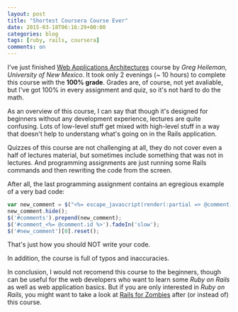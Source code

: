 ```yaml
---
layout: post
title: "Shortest Coursera Course Ever"
date: 2015-03-18T06:16:29+00:00
categories: blog
tags: [ruby, rails, coursera]
comments: on
---
```


I've just finished [Web Applications Architectures](https://www.coursera.org/course/webapplications) course by *Greg Heileman*, 
*University of New Mexico*. It took only 2 evenings (~ 10 hours) to complete this course with the **100% grade**. Grades are, of course, not yet avaliable, but I've got 100% in every assignment and quiz, so it's not hard to do the math.

As an overview of this course, I can say that though it's designed for beginners without any development experience, lectures are quite confusing. Lots of low-level stuff get mixed with high-level stuff in a way that doesn't help to understang what's going on in the Rails application.

Quizzes of this course are not challenging at all, they do not cover even a half of lectures material, but sometimes include something that was not in lectures. And programming assignments are just running some Rails commands and then rewriting the code from the screen.

After all, the last programming assignment contains an egregious example of a very bad code:

``` javascript
var new_comment = $("<%= escape_javascript(render(:partial => @comment)) %>");
new_comment.hide();
$('#comments').prepend(new_comment);
$('#comment_<%= @comment.id %>').fadeIn('slow');
$('#new_comment')[0].reset();
```

That's just how you should NOT write your code.

In addition, the course is full of typos and inaccuracies.

In conclusion, I would not recomend this course to the beginners, though can be useful for the web developers who want to learn some *Ruby on Rails* as well as web application basics. But if you are only interested in *Ruby on Rails*, you might want to take a look at [Rails for Zombies](http://railsforzombies.org/) after (or instead of) this course.
